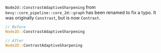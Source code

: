 `Node2d::ConstrastAdaptiveSharpening` from `bevy::core_pipeline::core_2d::graph` has been renamed to fix a typo. It was originally `Constrast`, but is now `Contrast`.

```rust
// Before
Node2D::ConstrastAdaptiveSharpening

// After
Node2D::ContrastAdaptiveSharpening
```
